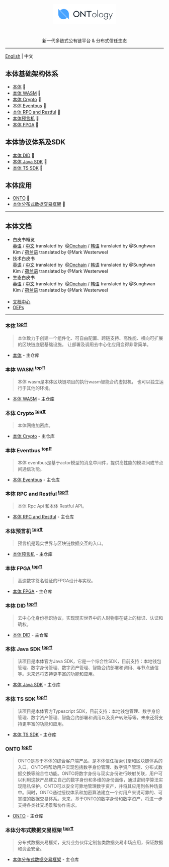 <p align="center">
  <img
    src="https://github.com/ontio/documentation/blob/master/zh-CN/Ontology_CH.png"
    width="200px"
  >
</p>
<h1 align="center"></h1>
<p align="center">
  新一代多链式公有链平台 & 分布式信任生态
</p>

---

[English](/README.md) | 中文

## 本体基础架构体系

- [本体](#Ontology) :hatching_chick:
- [本体 WASM](#Ontology-wsam) :hatching_chick:
- [本体 Crypto](#Ontology-crypto) :hatching_chick:
- [本体 Eventbus](#Ontology-eventbus) :hatching_chick:
- [本体 RPC and Restful](#Ontology-rpc-and-restful) :hatching_chick:
- [本体预言机](#Ontology-oracle) :hatching_chick:
- [本体 FPGA](#Ontology-fpga) :egg:

## 本体协议体系及SDK

- [本体 DID](#Ontology-did) :hatched_chick:
- [本体 Java SDK](#Ontology-java-sdk) :hatched_chick:
- [本体 TS SDK](#Ontology-ts-sdk) :hatched_chick:

## 本体应用
- [ONTO](#onto) :hatching_chick:
- [本体分布式数据交易框架](#Ontology-ddxf) :hatched_chick:

---

## 本体文档

- 白皮书概览<br/>[英语](https://ont.io/wp/Ontology-Introductory-White-Paper-EN.pdf) / [中文](https://ont.io/wp/Ontology-Introductory-White-Paper-ZH.pdf)  translated by  [@Onchain](http://www.onchain.com) / [韩语](https://ont.io/wp/Ontology-Introductory-White-Paper-KR.pdf) translated by @Sunghwan Kim / [荷兰语](https://github.com/ontio/documentation/blob/master/nl-NL/Introductory%20White%20Paper%20-%20Dutch%20V1.pdf) translated by @Mark Westerweel
- 技术白皮书<br/>[英语](https://github.com/ontio/Documentation/blob/master/Ontology-technology-white-paper-EN.pdf) / [中文](https://ont.io/wp/Ontology-technology-white-paper-ZH.pdf)  translated by  [@Onchain](http://www.onchain.com) / [韩语](https://ont.io/wp/Ontology-technology-white-paper-KR.pdf) translated by @Sunghwan Kim / [荷兰语](https://github.com/ontio/documentation/blob/master/nl-NL/Technology%20White%20Paper%20-%20Dutch%20V1.pdf) translated by @Mark Westerweel
- 生态白皮书<br/>[英语](https://ont.io/wp/Ontology-Ecosystem-White-Paper-EN.pdf) / [中文](https://ont.io/wp/Ontology-Ecosystem-White-Paper-ZH.pdf)  translated by  [@Onchain](http://www.onchain.com) / [韩语](https://ont.io/wp/Ontology-Ecosystem-White-Paper-KR.pdf) translated by @Sunghwan Kim / [荷兰语](https://github.com/ontio/documentation/blob/master/nl-NL/Ecosystem%20White%20Paper%20-%20Dutch%20V1.pdf) translated by @Mark Westerweel<br><br>
- [文档中心](https://ontio.github.io/documentation/first_open_letter_zh.html)
- [OEPs](https://github.com/ontio/OEPs)

---

### <a name="Ontology"></a>本体 <sup>[top⇈](#本体基础架构体系)</sup>
> 本体致力于创建一个组件化、可自由配置、跨链支持、高性能、横向可扩展的区块链底层基础设施。 让部署及调用去中心化应用变得非常简单。
- [本体](https://github.com/ontio/ontology) - 主仓库

### <a name="Ontology-wsam"></a>本体 WASM <sup>[top⇈](#本体基础架构体系)</sup>
> 本体 wasm是本体区块链项目的执行wasm智能合约虚拟机， 也可以独立运行于其他的环境。
- [本体 WASM](https://github.com/ontio/ontology-wasm) - 主仓库

### <a name="Ontology-crypto"></a>本体 Crypto <sup>[top⇈](#本体基础架构体系)</sup>
> 本体网络加密库。
- [本体 Crypto](https://github.com/ontio/ontology-crypto) - 主仓库

### <a name="Ontology-eventbus"></a>本体 Eventbus <sup>[top⇈](#本体基础架构体系)</sup>
> 本体 eventbus是基于actor模型的消息中间件，提供高性能的模块间或节点间通信功能。
- [本体 Eventbus](https://github.com/ontio/ontology-eventbus) - 主仓库

### <a name="Ontology-rpc-and-restful"></a>本体 RPC and Restful <sup>[top⇈](#本体基础架构体系)</sup>
> 本体 Rpc Api 和本体 Restful API。
- [本体 RPC and Restful](https://github.com/ontio/documentation/tree/master/ontology-API) - 主仓库

### <a name="Ontology-oracle"></a>本体预言机 <sup>[top⇈](#本体基础架构体系)</sup>
> 预言机是现实世界与区块链数据交互的入口。
- [本体预言机](https://github.com/ontio/ontology-oracle-py) - 主仓库

### <a name="Ontology-fpga"></a>本体 FPGA <sup>[top⇈](#本体基础架构体系)</sup>
> 高速数字签名验证的FPGA设计与实现。
- [本体 FPGA](https://github.com/ontio/ontology-fpga) - 主仓库

### <a name="Ontology-did"></a>本体 DID <sup>[top⇈](#本体基础架构体系)</sup>
> 去中心化身份标识协议，实现现实世界中的人财物事在链上的标识、认证和确权。
- [本体 DID](https://github.com/ontio/ontology-DID) - 主仓库

### <a name="Ontology-java-sdk"></a>本体 Java SDK <sup>[top⇈](#本体基础架构体系)</sup>
> 该项目是本体官方Java SDK，它是一个综合性SDK，目前支持：本地钱包管理、数字身份管理、数字资产管理、智能合约部署和调用、与节点通信等。未来还将支持更丰富的功能和应用。
- [本体 Java SDK](https://github.com/ontio/ontology-java-sdk) - 主仓库

### <a name="Ontology-ts-sdk"></a>本体 TS SDK <sup>[top⇈](#本体基础架构体系)</sup>
> 该项目是本体官方Typescript SDK，目前支持：本地钱包管理、数字身份管理、数字资产管理、智能合约部署和调用以及资产转账等等。未来还将支持更丰富的功能和应用。
- [本体 TS SDK](https://github.com/ontio/ontology-ts-sdk) - 主仓库

### <a name="onto"></a>ONTO <sup>[top⇈](#本体基础架构体系)</sup>
> ONTO是基于本体的综合客户端产品，是本体信任搜索引擎和区块链体系的入口。ONTO将帮助用户实现包括数字身份管理、数字资产管理、分布式数据交换等综合性功能。ONTO将数字身份与现实身份进行映射关联，用户可以利用这款产品建立自己的数字身份和多维的身份画像，通过密码学算法实现隐私保护。ONTO可以安全可靠地管理数字资产，并将其应用到各种场景中。同时，ONTO通过授权体系和加密算法建立一个对用户来说可靠的、可掌控的数据交易体系。未来，基于ONTO的数字身份和数字资产，将进一步支持各类社交场景和协作需求。
- [ONTO](https://github.com/ontio/onto) - 主仓库

### <a name="Ontology-ddxf"></a>本体分布式数据交易框架 <sup>[top⇈](#本体基础架构体系)</sup>
> 分布式数据交易框架，支持业务伙伴定制各类数据交易市场应用，保证数据和资金安全。
- [本体分布式数据交易框架](https://github.com/ontio/ontology-ddxf) - 主仓库
